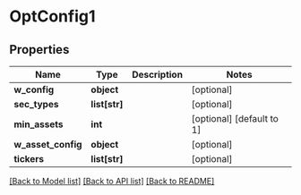 # OptConfig1

## Properties
Name | Type | Description | Notes
------------ | ------------- | ------------- | -------------
**w_config** | **object** |  | [optional] 
**sec_types** | **list[str]** |  | [optional] 
**min_assets** | **int** |  | [optional] [default to 1]
**w_asset_config** | **object** |  | [optional] 
**tickers** | **list[str]** |  | [optional] 

[[Back to Model list]](../README.md#documentation-for-models) [[Back to API list]](../README.md#documentation-for-api-endpoints) [[Back to README]](../README.md)


